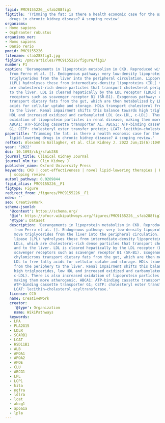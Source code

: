 ```yaml
---
figid: PMC9155226__sfab288fig1
figtitle: 'Trimming the fat: is there a health economic case for the use of new lipid-lowering
  drugs in chronic kidney disease? A scoping review'
organisms:
- Homo sapiens
- Osphranter robustus
organisms_ner:
- Homo sapiens
- Danio rerio
pmcid: PMC9155226
filename: sfab288fig1.jpg
figlink: /pmc/articles/PMC9155226/figure/fig1/
number: F1
caption: 'Derangements in lipoprotein metabolism in CKD. Reproduced with permission
  from Ferro et al. []. Endogenous pathway: very low-density lipoproteins (VLDL) move
  triglycerides from the liver into the peripheral circulation. Lipoprotein lipase
  (LPL) hydrolyses these from intermediate-density lipoproteins (IDL) to LDLs, which
  are cholesterol-rich dense particles that transport cholesterol peripherally and
  to the liver. LDL is cleared hepatically by the LDL receptor (LDLR) and by scavenger
  receptors such as scavenger receptor B1 (SR-B1). Exogenous pathway: chylomicrons
  transport dietary fats from the gut, which are then metabolized by LDL to free fatty
  acids for cellular uptake and storage. HDLs transport cholesterol from the periphery
  to the liver. Renal impairment shifts this balance towards high triglycerides, low
  HDL and increased oxidized and carbamylated LDL (ox-LDL, c-LDL). There is also increased
  oxidation of lipoprotein particles in renal disease, making them more atherogenic.
  ABCA1: ATP-binding cassette transporter A1; ABCG1: ATP-binding cassette transporter
  G1; CETP: cholesteryl ester transfer protein; LCAT: lecithin–cholesterol acyltransferase.'
papertitle: 'Trimming the fat: is there a health economic case for the use of new
  lipid-lowering drugs in chronic kidney disease? A scoping review.'
reftext: Alexandra Gallagher, et al. Clin Kidney J. 2022 Jun;15(6):1049-1059.
year: '2022'
doi: 10.1093/ckj/sfab288
journal_title: Clinical Kidney Journal
journal_nlm_ta: Clin Kidney J
publisher_name: Oxford University Press
keywords: CKD | cost-effectiveness | novel lipid-lowering therapies | PCSK9 inhibitor
  | scoping review
automl_pathway: 0.9209844
figid_alias: PMC9155226__F1
figtype: Figure
redirect_from: /figures/PMC9155226__F1
ndex: ''
seo: CreativeWork
schema-jsonld:
  '@context': https://schema.org/
  '@id': https://pfocr.wikipathways.org/figures/PMC9155226__sfab288fig1.html
  '@type': Dataset
  description: 'Derangements in lipoprotein metabolism in CKD. Reproduced with permission
    from Ferro et al. []. Endogenous pathway: very low-density lipoproteins (VLDL)
    move triglycerides from the liver into the peripheral circulation. Lipoprotein
    lipase (LPL) hydrolyses these from intermediate-density lipoproteins (IDL) to
    LDLs, which are cholesterol-rich dense particles that transport cholesterol peripherally
    and to the liver. LDL is cleared hepatically by the LDL receptor (LDLR) and by
    scavenger receptors such as scavenger receptor B1 (SR-B1). Exogenous pathway:
    chylomicrons transport dietary fats from the gut, which are then metabolized by
    LDL to free fatty acids for cellular uptake and storage. HDLs transport cholesterol
    from the periphery to the liver. Renal impairment shifts this balance towards
    high triglycerides, low HDL and increased oxidized and carbamylated LDL (ox-LDL,
    c-LDL). There is also increased oxidation of lipoprotein particles in renal disease,
    making them more atherogenic. ABCA1: ATP-binding cassette transporter A1; ABCG1:
    ATP-binding cassette transporter G1; CETP: cholesteryl ester transfer protein;
    LCAT: lecithin–cholesterol acyltransferase.'
  license: CC0
  name: CreativeWork
  creator:
    '@type': Organization
    name: WikiPathways
  keywords:
  - LPA
  - PLA2G15
  - LDLR
  - SCARB1
  - LCAT
  - HSD11B1
  - ALB
  - APOA1
  - APOA2
  - APOE
  - CLU
  - ABCG1
  - LPL
  - LCP1
  - kita
  - ngfra
  - ldlra
  - lcat
  - abcg1
  - apoa1a
  - lpla
---
```

